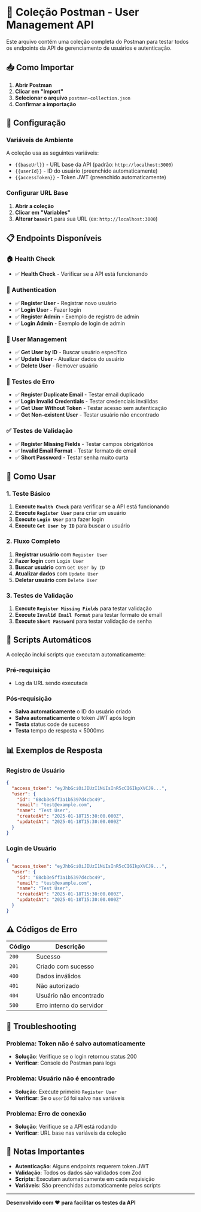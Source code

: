 # 🚀 Coleção Postman - User Management API

Este arquivo contém uma coleção completa do Postman para testar todos os endpoints da API de gerenciamento de usuários e autenticação.

## 📥 Como Importar

1. **Abrir Postman**
2. **Clicar em "Import"**
3. **Selecionar o arquivo** `postman-collection.json`
4. **Confirmar a importação**

## 🔧 Configuração

### **Variáveis de Ambiente**

A coleção usa as seguintes variáveis:

- `{{baseUrl}}` - URL base da API (padrão: `http://localhost:3000`)
- `{{userId}}` - ID do usuário (preenchido automaticamente)
- `{{accessToken}}` - Token JWT (preenchido automaticamente)

### **Configurar URL Base**

1. **Abrir a coleção**
2. **Clicar em "Variables"**
3. **Alterar `baseUrl`** para sua URL (ex: `http://localhost:3000`)

## 📋 Endpoints Disponíveis

### **🏠 Health Check**

- ✅ **Health Check** - Verificar se a API está funcionando

### **🔐 Authentication**

- ✅ **Register User** - Registrar novo usuário
- ✅ **Login User** - Fazer login
- ✅ **Register Admin** - Exemplo de registro de admin
- ✅ **Login Admin** - Exemplo de login de admin

### **👥 User Management**

- ✅ **Get User by ID** - Buscar usuário específico
- ✅ **Update User** - Atualizar dados do usuário
- ✅ **Delete User** - Remover usuário

### **🧪 Testes de Erro**

- ✅ **Register Duplicate Email** - Testar email duplicado
- ✅ **Login Invalid Credentials** - Testar credenciais inválidas
- ✅ **Get User Without Token** - Testar acesso sem autenticação
- ✅ **Get Non-existent User** - Testar usuário não encontrado

### **✅ Testes de Validação**

- ✅ **Register Missing Fields** - Testar campos obrigatórios
- ✅ **Invalid Email Format** - Testar formato de email
- ✅ **Short Password** - Testar senha muito curta

## 🚀 Como Usar

### **1. Teste Básico**

1. **Execute `Health Check`** para verificar se a API está funcionando
2. **Execute `Register User`** para criar um usuário
3. **Execute `Login User`** para fazer login
4. **Execute `Get User by ID`** para buscar o usuário

### **2. Fluxo Completo**

1. **Registrar usuário** com `Register User`
2. **Fazer login** com `Login User`
3. **Buscar usuário** com `Get User by ID`
4. **Atualizar dados** com `Update User`
5. **Deletar usuário** com `Delete User`

### **3. Testes de Validação**

1. **Execute `Register Missing Fields`** para testar validação
2. **Execute `Invalid Email Format`** para testar formato de email
3. **Execute `Short Password`** para testar validação de senha

## 🔄 Scripts Automáticos

A coleção inclui scripts que executam automaticamente:

### **Pré-requisição**

- Log da URL sendo executada

### **Pós-requisição**

- **Salva automaticamente** o ID do usuário criado
- **Salva automaticamente** o token JWT após login
- **Testa** status code de sucesso
- **Testa** tempo de resposta < 5000ms

## 📊 Exemplos de Resposta

### **Registro de Usuário**

```json
{
  "access_token": "eyJhbGciOiJIUzI1NiIsInR5cCI6IkpXVCJ9...",
  "user": {
    "id": "68cb3e5ff3a1b5397d4cbc49",
    "email": "test@example.com",
    "name": "Test User",
    "createdAt": "2025-01-18T15:30:00.000Z",
    "updatedAt": "2025-01-18T15:30:00.000Z"
  }
}
```

### **Login de Usuário**

```json
{
  "access_token": "eyJhbGciOiJIUzI1NiIsInR5cCI6IkpXVCJ9...",
  "user": {
    "id": "68cb3e5ff3a1b5397d4cbc49",
    "email": "test@example.com",
    "name": "Test User",
    "createdAt": "2025-01-18T15:30:00.000Z",
    "updatedAt": "2025-01-18T15:30:00.000Z"
  }
}
```

## ⚠️ Códigos de Erro

| Código | Descrição                |
| ------ | ------------------------ |
| `200`  | Sucesso                  |
| `201`  | Criado com sucesso       |
| `400`  | Dados inválidos          |
| `401`  | Não autorizado           |
| `404`  | Usuário não encontrado   |
| `500`  | Erro interno do servidor |

## 🔧 Troubleshooting

### **Problema: Token não é salvo automaticamente**

- **Solução**: Verifique se o login retornou status 200
- **Verificar**: Console do Postman para logs

### **Problema: Usuário não é encontrado**

- **Solução**: Execute primeiro `Register User`
- **Verificar**: Se o `userId` foi salvo nas variáveis

### **Problema: Erro de conexão**

- **Solução**: Verifique se a API está rodando
- **Verificar**: URL base nas variáveis da coleção

## 📝 Notas Importantes

- **Autenticação**: Alguns endpoints requerem token JWT
- **Validação**: Todos os dados são validados com Zod
- **Scripts**: Executam automaticamente em cada requisição
- **Variáveis**: São preenchidas automaticamente pelos scripts

---

**Desenvolvido com ❤️ para facilitar os testes da API**
